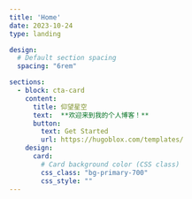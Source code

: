 ```yaml
---
title: 'Home'
date: 2023-10-24
type: landing

design:
  # Default section spacing
  spacing: "6rem"

sections:
  - block: cta-card
    content:
      title: 仰望星空
      text:  **欢迎来到我的个人博客！** 
      button:
        text: Get Started
        url: https://hugoblox.com/templates/
    design:
      card:
        # Card background color (CSS class)
        css_class: "bg-primary-700"
        css_style: ""
---
```

